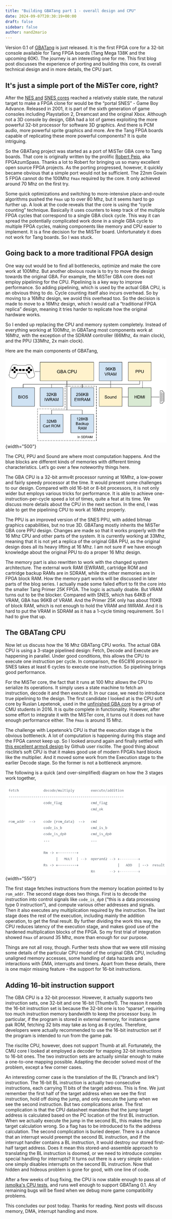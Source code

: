 ```yaml
---
title: "Building GBATang part 1 - overall design and CPU"
date: 2024-09-07T20:30:19+00:00
draft: false
sidebar: false
author: nand2mario
---
```


Version 0.1 of [GBATang](https://github.com/nand2mario/gbatang) is just released. It is the first FPGA core for a 32-bit console available for Tang FPGA boards (Tang Mega 138K and the upcoming 60K). The journey is an interesting one for me. This first blog post discusses the experience of porting and building this core, its overall technical design and in more details, the CPU part.

<!--more-->

## It's just a simple port of the MiSTer core, right? 

After the [NES and](https://github.com/nand2mario/nestang) [SNES cores](https://github.com/nand2mario/snestang) reached a relatively stable state, the natural target to make a FPGA clone for would be the “portal SNES” - Game Boy Advance. Released in 2001, it is part of the sixth generation of game consoles including Playstation 2, Dreamcast and the original Xbox. Although not a 3D console by design, GBA had a lot of games exploiting the more powerful 32-bit processor for software 3D graphics. And there is PCM audio, more powerful sprite graphics and more. Are the Tang FPGA boards capable of replicating these more powerful components? It is quite intriguing.

So the GBATang project was started as a port of MiSTer GBA core to Tang boards. That core is originally written by the prolific [Robert Peip](https://github.com/RobertPeip), aka FPGAzumSpass. Thanks a lot to Robert for bringing us so many excellent open source FPGA projects. As the porting progressed, however, it quickly became obvious that a simple port would not be sufficient. The 22nm Gowin 5 FPGA cannot do the 100Mhz `Fmax` required by the core. It only achieved around 70 Mhz on the first try.

Some quick optimizations and switching to more-intensive place-and-route algorithms pushed the `Fmax` up to over 80 Mhz, but it seems hard to go further up. A look at the code reveals that the core is using the “cycle counting” technique. Basically it uses counters to keep track of the multiple FPGA cycles that correspond to a single GBA clock cycle. This way it can spread the potentially complicated work done in a single GBA cycle to multiple FPGA cycles, making components like memory and CPU easier to implement. It is a fine decision for the MiSTer board. Unfortunately it does not work for Tang boards. So I was stuck.

## Going back to a more traditional FPGA design

One way out would be to find all bottlenecks, optimize and make the core work at 100Mhz. But another obvious route is to try to move the design towards the original GBA. For example, the MiSTer GBA core does not employ pipelining for the CPU. Pipelining is a key way to improve performance. So adding pipelining, which is used by the actual GBA CPU, is an obvious thing to do. Cycle counting itself also incurs overhead. So by moving to a 16Mhz design, we avoid this overhead too. So the decision is made to move to a 16Mhz design, which I would call a “traditional FPGA replica” design, meaning it tries harder to replicate how the original hardware works.

So I ended up replacing the CPU and memory system completely. Instead of everything working at 100Mhz, in GBATang most components work at 16Mhz, with the exception of the SDRAM controller (66Mhz, 4x main clock), and the PPU (33Mhz, 2x main clock). 

Here are the main components of GBATang,

![blocks](gbatang_blocks.png)
{width="500"}

The CPU, PPU and Sound are where most computation happens. And the blue blocks are different kinds of memories with different timing characteristics. Let’s go over a few noteworthy things here.

The GBA CPU is a 32-bit armv4t processor running at 16Mhz, a low-power and fairly speedy processor at the time. It would present some challenges to our design. Compared with old 16-bit or 8-bit processors, it is not only wider but employs various tricks for performance. It is able to achieve one-instruction-per-cycle speed a lot of times, quite a feat at its time. We discuss more details about the CPU in the next section. In the end, I was able to get the pipelining CPU to work at 16Mhz properly.

The PPU is an improved version of the SNES PPU, with added bitmap graphics capabilities, but no true 3D. GBATang mostly inherits the MiSTer GBA core PPU design. Changes are made so that it works properly with the 16 Mhz CPU and other parts of the system. It is currently working at 33Mhz, meaning that it is not yet a replica of the original GBA PPU, as the original design does all its heavy lifting at 16 Mhz. I am not sure if we have enough knowledge about the original PPU to do a proper 16 Mhz design.

The memory part is also rewritten to work with the changed system architecture. The external work RAM (EWRAM), cartridge ROM and cartridge backup RAMs are in SDRAM, while the other memories are in FPGA block RAM. How the memory part works will be discussed in later parts of the blog series. I actually made some failed effort to fit the core into the smaller Tang Primer 25K FPGA. The logic is actually doable. But VRAM turns out to be the blocker. Compared with SNES, which has 64KB of VRAM, GBA has 96KB of VRAM. And the Primer 25K only has about 110KB of block RAM, which is not enough to hold the VRAM and IWRAM. And it is hard to put the VRAM in SDRAM as it has a 1-cycle timing requirement. So I had to give that up.


## The GBATang CPU

Now let us discuss how the 16 Mhz GBATang CPU works. The actual GBA CPU is using a 3-stage pipelined design: Fetch, Decode and Execute are happening in parallel. Under good conditions, this allows the CPU to execute one instruction per cycle. In comparison, the 65C816 processor in SNES takes at least 6 cycles to execute one instruction. So pipelining brings good performance.

For the MiSTer core, the fact that it runs at 100 Mhz allows the CPU to serialize its operations. It simply uses a state machine to fetch an instruction, decode it and then execute it. In our case, we need to introduce true pipelining to the design. The first candidate I looked at is the CPU soft core by Ruslan Lepetenok, used in the [unfinished GBA core](https://github.com/mara-kr/GBA) by a group of CMU students in 2016. It is quite complete in functionality. However, after some effort to integrate it with the MiSTer core, it turns out it does not have enough performance either. The `Fmax` is around 15 Mhz.

The challenge with Lepetenok’s CPU is that the execution stage is the obvious bottleneck. A lot of computation is happening during this stage and the FPGA cannot keep up. So I looked around again and finally settled with [this excellent armv4 design](https://github.com/risclite/ARM9-compatible-soft-CPU-core) by Github user risclite. The good thing about risclite’s soft CPU is that it makes good use of modern FPGA’s hard blocks like the multiplier. And it moved some work from the Execution stage to the earlier Decode stage. So the former is not a bottleneck anymore.

The following is a quick (and over-simplified) diagram on how the 3 stages work together,

![](gbatang_cpu.png)
{width="550"}

The first stage fetches instructions from the memory location pointed to by `rom_addr`. The second stage does two things. First is to decode the instruction into control signals like `code_is_dp0` (“this is a data processing type 0 instruction”), and compute various other addresses and signals. Then it also executes any multiplication required by the instruction. The last stage does the rest of the execution, including mainly the addition operation, to get the final result. By further dividing the work this way, the CPU reduces latency of the execution stage, and makes good use of the hardened multiplication blocks of the FPGA. So my first trial of integration showed `Fmax` of around 35 Mhz, more than enough for our purpose.

Things are not all rosy, though. Further tests show that we were still missing some details of the particular CPU model of the original GBA CPU, including unaligned memory accesses, some handling of data hazards and interactions with DMA, interrupts and timers. Apart from these details, there is one major missing feature - the support for 16-bit instructions.

## Adding 16-bit instruction support

The GBA CPU is a 32-bit processor. However, it actually supports two instruction sets, one 32-bit and one 16-bit (Thumbv1). The reason it needs the 16-bit instruction set is because the 32-bit one is too “sparse”, requiring too much instruction memory bandwidth to keep the processor busy. In particular, if the program is stored in external memory, for instance game pak ROM, fetching 32 bits may take as long as 8 cycles. Therefore, developers were actually recommended to use the 16-bit instruction set if the program is intended to run from the game pak.

The risclite CPU, however, does not support Thumb at all. Fortunately, the CMU core I looked at employed a decoder for mapping 32-bit instructions to 16-bit ones. The two instruction sets are actually similar enough to make a one-to-one mapping possible. Adapting the decoder solved most of the problem, except a few corner cases. 

An interesting corner case is the translation of the BL (“branch and link”) instruction. The 16-bit BL instruction is actually two consecutive instructions, each carrying 11 bits of the target address. This is fine. We just remember the first half of the target address when we see the first instruction, hold off doing the jump, and only execute the jump when we see the second instruction. But two complications arise. The first complication is that the CPU datasheet mandates that the jump target address is calculated based on the PC location of the first BL instruction. When we actually execute the jump in the second BL, this makes the jump target calculation wrong. So a flag has to be introduced to fix the address calculation. The second complication is buried deeper. There is a chance that an interrupt would preempt the second BL instruction, and if the interrupt handler contains a BL instruction, it would destroy our stored first-half target address. Does it mean this stored-and-assemble approach to translating the BL instruction is doomed, or we need to introduce complex special handling for interrupts? It turns out there is a very simple solution - one simply disables interrupts on the second BL instruction. Now that hidden and hideous problem is gone for good, with one line of code.

After a few weeks of bug fixing, the CPU is now stable enough to pass all of [jsmolka's CPU tests](https://github.com/jsmolka/gba-tests), and runs well enough to support GBATang 0.1. Any remaining bugs will be fixed when we debug more game compatibility problems.

This concludes our post today. Thanks for reading. Next posts will discuss memory, DMA, interrupt handling and more.

